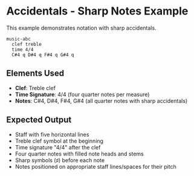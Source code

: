# Accidentals - Sharp Notes Example

This example demonstrates notation with sharp accidentals.

```mermaid
music-abc
  clef treble
  time 4/4
  C#4 q D#4 q F#4 q G#4 q
```

## Elements Used
- **Clef**: Treble clef
- **Time Signature**: 4/4 (four quarter notes per measure)
- **Notes**: C#4, D#4, F#4, G#4 (all quarter notes with sharp accidentals)

## Expected Output
- Staff with five horizontal lines
- Treble clef symbol at the beginning
- Time signature "4/4" after the clef
- Four quarter notes with filled note heads and stems
- Sharp symbols (♯) before each note
- Notes positioned on appropriate staff lines/spaces for their pitch